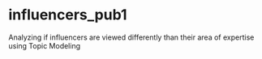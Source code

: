 # influencers_pub1
Analyzing if influencers are viewed differently than their area of expertise using Topic Modeling 
